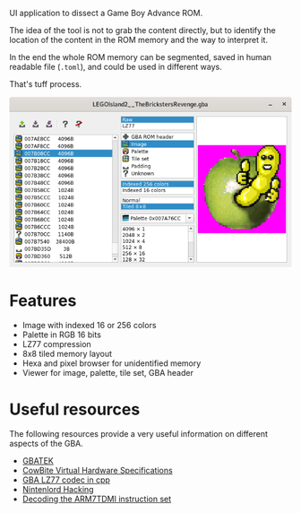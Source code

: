 
UI application to dissect a Game Boy Advance ROM.

The idea of the tool is not to grab the content directly, but to identify
the location of the content in the ROM memory and the way to interpret it.

In the end the whole ROM memory can be segmented, saved in human readable
file (`.toml`), and could be used in different ways.

That's tuff process.

![Screenshot](./doc/images/screenshot-2025-09-30.png)

# Features

- Image with indexed 16 or 256 colors
- Palette in RGB 16 bits
- LZ77 compression
- 8x8 tiled memory layout
- Hexa and pixel browser for unidentified memory
- Viewer for image, palette, tile set, GBA header

# Useful resources

The following resources provide a very useful information on different
aspects of the GBA.

- [GBATEK](https://problemkaputt.de/gbatek.htm)
- [CowBite Virtual Hardware Specifications](https://www.cs.rit.edu/~tjh8300/CowBite/CowBiteSpec.htm)
- [GBA LZ77 codec in cpp](https://github.com/lunasorcery/gba-lz77)
- [Nintenlord Hacking](https://github.com/TimoVesalainen/Nintenlord.Hacking)
- [Decoding the ARM7TDMI instruction set](https://www.gregorygaines.com/blog/decoding-the-arm7tdmi-instruction-set-game-boy-advance/)